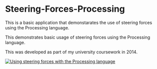 # Steering-Forces-Processing
This is a basic application that demonstarates the use of steering forces using the Processing language.

This demonstrates basic usage of steering forces using the Processing language.

This was developed as part of my university coursework in 2014.


[![Using steering forces with the Processing language](https://img.youtube.com/vi/RB_7XuTWYcs/0.jpg)](https://www.youtube.com/watch?v=RB_7XuTWYcs "Using steering forces with the Processing language")
